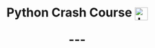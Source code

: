 <h1 align="center"> Python Crash Course <a href="https://github.com/BKnightHD/Python-CC/blob/main/Textbook/python-crash-course.pdf" target="blank"><img align="center" src="https://github.com/BKnightHD/Python-CC/blob/main/additional%20files/images/Capture.PNG" alt="brandon knight" width="30" height="30" /></a>
</p>
---
